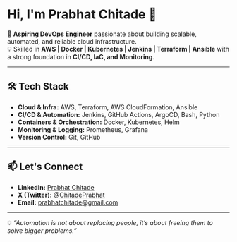 # Hi, I'm Prabhat Chitade 👋

🚀 **Aspiring DevOps Engineer** passionate about building scalable, automated, and reliable cloud infrastructure.  
💡 Skilled in **AWS | Docker | Kubernetes | Jenkins | Terraform | Ansible** with a strong foundation in **CI/CD, IaC, and Monitoring**.

---

## 🛠 Tech Stack
- **Cloud & Infra:** AWS, Terraform, AWS CloudFormation, Ansible
- **CI/CD & Automation:** Jenkins, GitHub Actions, ArgoCD, Bash, Python
- **Containers & Orchestration:** Docker, Kubernetes, Helm
- **Monitoring & Logging:** Prometheus, Grafana
- **Version Control:** Git, GitHub

---

## 📫 Let's Connect
- **LinkedIn:** [Prabhat Chitade](https://www.linkedin.com/in/prabhat-chitade-71615b206/)  
- **X (Twitter):** [@ChitadePrabhat](https://x.com/ChitadePrabhat)  
- **Email:** prabhatchitade@gmail.com  

---
💡 _“Automation is not about replacing people, it’s about freeing them to solve bigger problems.”_
